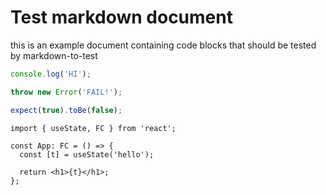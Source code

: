 # Test markdown document

this is an example document containing code blocks that should be tested
by markdown-to-test

<!--
title: logs to console
before: jest.spyOn(console, 'log').mockImplementationOnce(() => {});
after: expect(console.log).toHaveBeenCalledTimes(1);
-->

```js
console.log('HI');
```

<!--
title: can be wrapped
before: 'expect(() => {'
after: '}).toThrowErrorMatchingInlineSnapshot(`"FAIL!"`);'
-->

```mjs
throw new Error('FAIL!');
```

<!-- {"ignore": true} -->

```cjs
expect(true).toBe(false);
```

<!--
title: renders react element
before: import { create } from 'react-test-renderer';
after: |
  const element = create(<App />);

  expect(element.toJSON()).toEqual({
    type: 'h1',
    props: {},
    children: ['hello'],
  });
-->

```tsx
import { useState, FC } from 'react';

const App: FC = () => {
  const [t] = useState('hello');

  return <h1>{t}</h1>;
};
```
